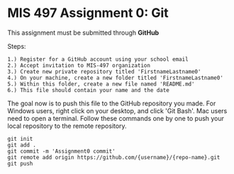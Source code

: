 # MIS 497 Assignment 0: Git
This assignment must be submitted through **GitHub**

Steps:
```
1.) Register for a GitHub account using your school email
2.) Accept invitation to MIS-497 organization
3.) Create new private repository titled 'FirstnameLastname0'
4.) On your machine, create a new folder titled 'FirstnameLastname0'
5.) Within this folder, create a new file named 'README.md'
6.) This file should contain your name and the date
```

The goal now is to push this file to the GitHub repository you made. For Windows users, right click on your desktop, and click 'Git Bash'. Mac users need to open a terminal. Follow these commands one by one to push your local repository to the remote repository.
```
git init
git add .
git commit -m 'Assignment0 commit'
git remote add origin https://github.com/{username}/{repo-name}.git
git push
```
